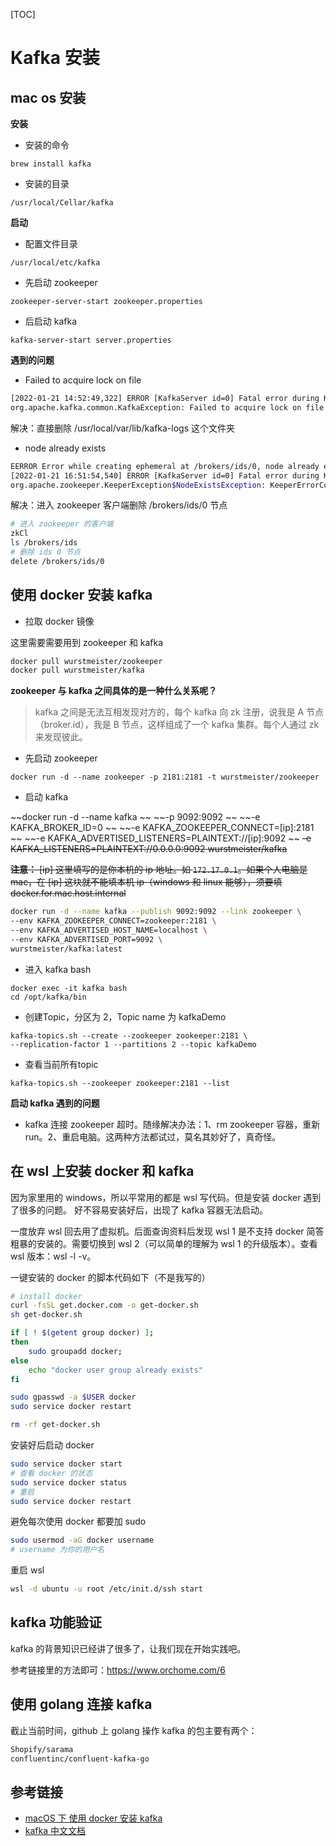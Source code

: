 [TOC]

# Kafka 安装

## mac os 安装

**安装**

- 安装的命令

`brew install kafka`

- 安装的目录

`/usr/local/Cellar/kafka`

**启动**

- 配置文件目录

`/usr/local/etc/kafka`

- 先启动 zookeeper

`zookeeper-server-start zookeeper.properties`

- 后启动 kafka

`kafka-server-start server.properties`

**遇到的问题**

- Failed to acquire lock on file

```bash
[2022-01-21 14:52:49,322] ERROR [KafkaServer id=0] Fatal error during KafkaServer startup. Prepare to shutdown (kafka.server.KafkaServer)
org.apache.kafka.common.KafkaException: Failed to acquire lock on file .lock in /usr/local/var/lib/kafka-logs. A Kafka instance in another process or thread is using this directory.
```

解决：直接删除 /usr/local/var/lib/kafka-logs 这个文件夹

- node already exists

```bash
EERROR Error while creating ephemeral at /brokers/ids/0, node already exists and owner '72057670489079818' does not match current session '72057670489079822' (kafka.zk.KafkaZkClient$CheckedEphemeral)
[2022-01-21 16:51:54,540] ERROR [KafkaServer id=0] Fatal error during KafkaServer startup. Prepare to shutdown (kafka.server.KafkaServer)
org.apache.zookeeper.KeeperException$NodeExistsException: KeeperErrorCode = NodeExists
```

解决：进入 zookeeper 客户端删除 /brokers/ids/0 节点

```bash
# 进入 zookeeper 的客户端
zkCl
ls /brokers/ids
# 删除 ids 0 节点
delete /brokers/ids/0
```

## 使用 docker 安装 kafka

- 拉取 docker 镜像

这里需要需要用到 zookeeper 和 kafka

```bash
docker pull wurstmeister/zookeeper
docker pull wurstmeister/kafka
```

**zookeeper 与 kafka 之间具体的是一种什么关系呢？**

> kafka 之间是无法互相发现对方的，每个 kafka 向 zk 注册，说我是 A 节点（broker.id），我是 B 节点，这样组成了一个 kafka 集群。每个人通过 zk 来发现彼此。

- 先启动 zookeeper

```
docker run -d --name zookeeper -p 2181:2181 -t wurstmeister/zookeeper
```

- 启动 kafka

~~docker run -d --name kafka \~~
~~-p 9092:9092 \~~
~~-e KAFKA_BROKER_ID=0 \~~
~~-e KAFKA_ZOOKEEPER_CONNECT=[ip]:2181 \~~
~~-e KAFKA_ADVERTISED_LISTENERS=PLAINTEXT://[ip]:9092 \~~
~~-e KAFKA_LISTENERS=PLAINTEXT://0.0.0.0:9092 wurstmeister/kafka~~

~~**注意：** [ip] 这里填写的是你本机的 ip 地址。如 `172.17.0.1`。如果个人电脑是 mac，在 [ip] 这块就不能填本机 ip（windows 和 linux 能够），须要填  docker.for.mac.host.internal~~

```bash
docker run -d --name kafka --publish 9092:9092 --link zookeeper \
--env KAFKA_ZOOKEEPER_CONNECT=zookeeper:2181 \
--env KAFKA_ADVERTISED_HOST_NAME=localhost \
--env KAFKA_ADVERTISED_PORT=9092 \
wurstmeister/kafka:latest
```

- 进入 kafka bash

```text
docker exec -it kafka bash
cd /opt/kafka/bin
```

- 创建Topic，分区为 2，Topic name 为 kafkaDemo

```text
kafka-topics.sh --create --zookeeper zookeeper:2181 \
--replication-factor 1 --partitions 2 --topic kafkaDemo
```

- 查看当前所有topic

```text
kafka-topics.sh --zookeeper zookeeper:2181 --list
```

**启动 kafka 遇到的问题**

- kafka 连接 zookeeper 超时。随缘解决办法：1、rm zookeeper 容器，重新 run。2、重启电脑。这两种方法都试过，莫名其妙好了，真奇怪。

## 在 wsl 上安装 docker 和 kafka

因为家里用的 windows，所以平常用的都是 wsl 写代码。但是安装 docker 遇到了很多的问题。
好不容易安装好后，出现了 kafka 容器无法启动。

一度放弃 wsl 回去用了虚拟机。后面查询资料后发现 wsl 1 是不支持 docker 简答粗暴的安装的。需要切换到 wsl 2（可以简单的理解为 wsl 1 的升级版本）。查看 wsl 版本：wsl -l -v。

一键安装的 docker 的脚本代码如下（不是我写的）

```bash
# install docker
curl -fsSL get.docker.com -o get-docker.sh
sh get-docker.sh

if [ ! $(getent group docker) ];
then
    sudo groupadd docker;
else
    echo "docker user group already exists"
fi

sudo gpasswd -a $USER docker
sudo service docker restart

rm -rf get-docker.sh
```

安装好后启动 docker

```bash
sudo service docker start
# 查看 docker 的状态
sudo service docker status
# 重启
sudo service docker restart
```

避免每次使用 docker 都要加 sudo

```bash
sudo usermod -aG docker username
# username 为你的用户名
```

重启 wsl

```bash
wsl -d ubuntu -u root /etc/init.d/ssh start
```

## kafka 功能验证

kafka 的背景知识已经讲了很多了，让我们现在开始实践吧。

参考链接里的方法即可：https://www.orchome.com/6

## 使用 golang 连接 kafka

截止当前时间，github 上 golang 操作 kafka 的包主要有两个：

```bash
Shopify/sarama
confluentinc/confluent-kafka-go
```

## 参考链接

- [macOS 下 使用 docker 安装 kafka](http://www.javashuo.com/article/p-eizveeqh-be.html)
- [kafka 中文文档](https://www.orchome.com/66)